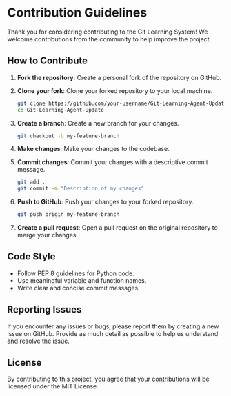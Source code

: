 # Contribution Guidelines

Thank you for considering contributing to the Git Learning System! We welcome contributions from the community to help improve the project.

## How to Contribute

1. **Fork the repository**: Create a personal fork of the repository on GitHub.

2. **Clone your fork**: Clone your forked repository to your local machine.
   ```sh
   git clone https://github.com/your-username/Git-Learning-Agent-Update.git
   cd Git-Learning-Agent-Update
   ```

3. **Create a branch**: Create a new branch for your changes.
   ```sh
   git checkout -b my-feature-branch
   ```

4. **Make changes**: Make your changes to the codebase.

5. **Commit changes**: Commit your changes with a descriptive commit message.
   ```sh
   git add .
   git commit -m "Description of my changes"
   ```

6. **Push to GitHub**: Push your changes to your forked repository.
   ```sh
   git push origin my-feature-branch
   ```

7. **Create a pull request**: Open a pull request on the original repository to merge your changes.

## Code Style

- Follow PEP 8 guidelines for Python code.
- Use meaningful variable and function names.
- Write clear and concise commit messages.

## Reporting Issues

If you encounter any issues or bugs, please report them by creating a new issue on GitHub. Provide as much detail as possible to help us understand and resolve the issue.

## License

By contributing to this project, you agree that your contributions will be licensed under the MIT License.

